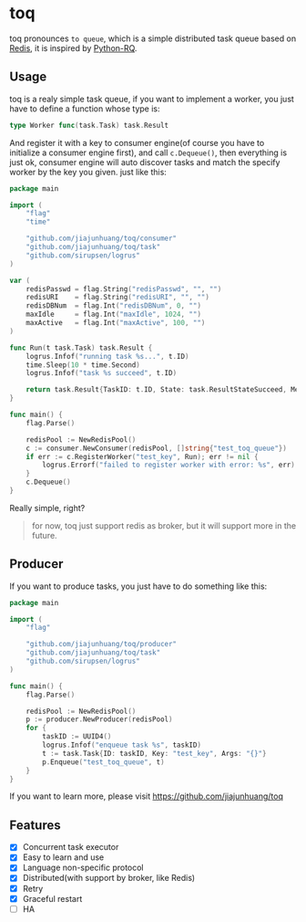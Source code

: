 # toq

toq pronounces `to queue`, which is a simple distributed task queue based on [Redis](https://redis.io), it is inspired
by [Python-RQ](http://python-rq.org/).

## Usage

toq is a realy simple task queue, if you want to implement a worker, you just have to define a function whose type is:

```go
type Worker func(task.Task) task.Result
```

And register it with a key to consumer engine(of course you have to initialize a consumer engine first), and call
`c.Dequeue()`, then everything is just ok, consumer engine will auto discover tasks and match the specify worker by
the key you given. just like this:

```go
package main

import (
	"flag"
	"time"

	"github.com/jiajunhuang/toq/consumer"
	"github.com/jiajunhuang/toq/task"
	"github.com/sirupsen/logrus"
)

var (
	redisPasswd = flag.String("redisPasswd", "", "")
	redisURI    = flag.String("redisURI", "", "")
	redisDBNum  = flag.Int("redisDBNum", 0, "")
	maxIdle     = flag.Int("maxIdle", 1024, "")
	maxActive   = flag.Int("maxActive", 100, "")
)

func Run(t task.Task) task.Result {
	logrus.Infof("running task %s...", t.ID)
	time.Sleep(10 * time.Second)
	logrus.Infof("task %s succeed", t.ID)

	return task.Result{TaskID: t.ID, State: task.ResultStateSucceed, Message: "succeed"}
}

func main() {
	flag.Parse()

	redisPool := NewRedisPool()
	c := consumer.NewConsumer(redisPool, []string{"test_toq_queue"})
	if err := c.RegisterWorker("test_key", Run); err != nil {
		logrus.Errorf("failed to register worker with error: %s", err)
	}
	c.Dequeue()
}
```

Really simple, right?

> for now, toq just support redis as broker, but it will support more in the future.

## Producer

If you want to produce tasks, you just have to do something like this:

```go
package main

import (
	"flag"

	"github.com/jiajunhuang/toq/producer"
	"github.com/jiajunhuang/toq/task"
	"github.com/sirupsen/logrus"
)

func main() {
	flag.Parse()

	redisPool := NewRedisPool()
	p := producer.NewProducer(redisPool)
	for {
		taskID := UUID4()
		logrus.Infof("enqueue task %s", taskID)
		t := task.Task{ID: taskID, Key: "test_key", Args: "{}"}
		p.Enqueue("test_toq_queue", t)
	}
}
```

If you want to learn more, please visit https://github.com/jiajunhuang/toq

## Features

- [x] Concurrent task executor
- [x] Easy to learn and use
- [x] Language non-specific protocol
- [x] Distributed(with support by broker, like Redis)
- [x] Retry
- [x] Graceful restart
- [ ] HA
